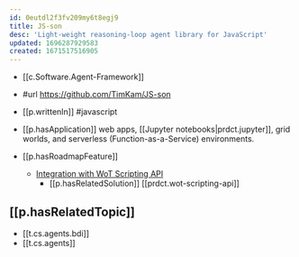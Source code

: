```yaml
---
id: 0eutdl2f3fv209my6t8egj9
title: JS-son
desc: 'Light-weight reasoning-loop agent library for JavaScript'
updated: 1696287929583
created: 1671517516905
---
```


- [[c.Software.Agent-Framework]]
- #url https://github.com/TimKam/JS-son

- [[p.writtenIn]] #javascript
- [[p.hasApplication]] web apps, [[Jupyter notebooks|prdct.jupyter]], grid worlds, and serverless (Function-as-a-Service) environments.
- [[p.hasRoadmapFeature]] 
  - [Integration with WoT Scripting API](https://github.com/TimKam/JS-son/issues/99)
    - [[p.hasRelatedSolution]] [[prdct.wot-scripting-api]]

## [[p.hasRelatedTopic]]

- [[t.cs.agents.bdi]]
- [[t.cs.agents]]